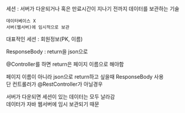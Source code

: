 세션 : 서버가 다운되거나 혹은 만료시간이 지나기 전까지 데이터를 보관하는 기술  

    데이터베이스 X  
    서버(웹서버)에 임시적으로 보관

대표적인 세션 : 회원정보(PK, 이름)

ResponseBody : return을 json으로

@Controller를 하면 return은 페이지 이름으로 해야함

페이지 이름이 아니라 json으로 return하고 싶을때 ResponseBody 사용  
단 컨트롤러가 @RestController가 아닐경우

서버가 다운되면 세션이 있는 데이터는 모두 날라감  
데이터가 자바 웹서버에 임시 보관되기 때문